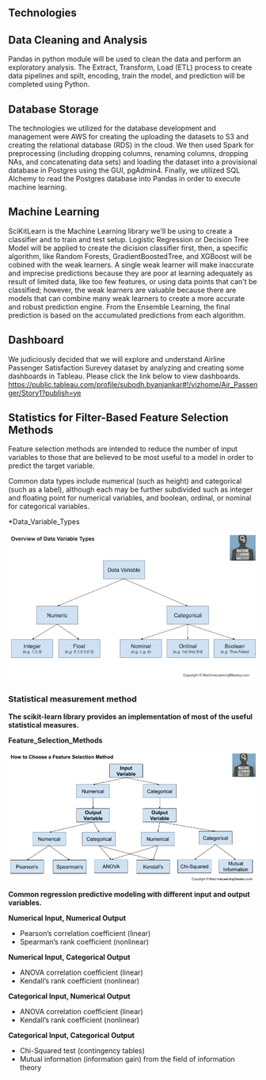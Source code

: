 ## Technologies

## Data Cleaning and Analysis
Pandas in python module will be used to clean the data and perform an exploratory analysis. The Extract, Transform, Load (ETL) process to create data pipelines and spilt, encoding, train the model, and prediction will be completed using Python.

## Database Storage
The technologies we utilized for the database development and management were AWS for creating the uploading the datasets to S3 and creating the relational database (RDS) in the cloud. We then used Spark for preprocessing (including dropping columns, renaming columns, dropping NAs, and concatenating data sets) and loading the dataset into a provisional database in Postgres using the GUI, pgAdmin4. Finally, we utilized SQL Alchemy to read the Postgres database into Pandas in order to execute machine learning.

## Machine Learning
SciKitLearn is the Machine Learning library we'll be using to create a classifier and to train and test setup. Logistic Regression or Decision Tree Model will be applied to create the dicision classifier first, then, a specific algorithm, like Random Forests, GradientBoostedTree, and XGBoost will be cobined with the weak learners. A single weak learner will make inaccurate and imprecise predictions because they are poor at learning adequately as result of limited data, like too few features, or using data points that can't be classified; however, the weak learners are
valuable because there are models that can combine many weak learners
to create a more accurate and robust prediction engine. From the Ensemble Learning, the final prediction is based on the accumulated predictions from each algorithm.

## Dashboard 
We judiciously decided that we will explore and understand Airline Passenger Satisfaction Surevey dataset by analyzing and creating some dashboards in Tableau. Please click the link below to view dashboards. https://public.tableau.com/profile/subodh.byanjankar#!/vizhome/Air_Passenger/Story1?publish=ye


## Statistics for Filter-Based Feature Selection Methods
Feature selection methods are intended to reduce the number of input variables to those that are believed to be most useful to a model in order to predict the target variable.

Common data types include numerical (such as height) and categorical (such as a label), although each may be further subdivided such as integer and floating point for numerical variables, and boolean, ordinal, or nominal for categorical variables.

*Data_Variable_Types

![Data_Variable_Types](images/Data_Variable_Types.png)


### Statistical measurement method

**The scikit-learn library provides an implementation of most of the useful statistical measures.**

**Feature_Selection_Methods**

![Feature_Selection_Methods](images/Feature_Selection_Methods.png)

**Common regression predictive modeling with different input and output variables.**

**Numerical Input, Numerical Output**

* Pearson’s correlation coefficient (linear)
* Spearman’s rank coefficient (nonlinear)

**Numerical Input, Categorical Output**

* ANOVA correlation coefficient (linear)
* Kendall’s rank coefficient (nonlinear)

**Categorical Input, Numerical Output**

* ANOVA correlation coefficient (linear)
* Kendall’s rank coefficient (nonlinear)

**Categorical Input, Categorical Output**

* Chi-Squared test (contingency tables)
* Mutual information (information gain) from the field of information theory
